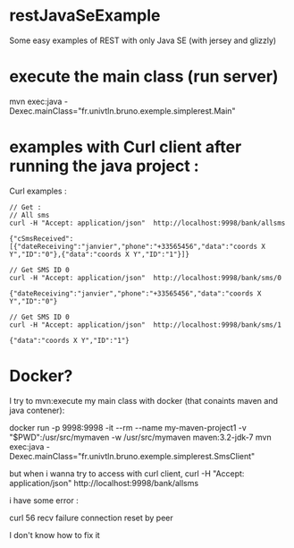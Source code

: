 # restJavaSeExample
Some easy examples of REST with only Java SE (with jersey and glizzly)

# execute the main class (run server)

mvn exec:java  -Dexec.mainClass="fr.univtln.bruno.exemple.simplerest.Main" 

# examples with Curl client after running the java project :

Curl examples :

    // Get :
    // All sms
    curl -H "Accept: application/json"  http://localhost:9998/bank/allsms
    
    {"cSmsReceived":[{"dateReceiving":"janvier","phone":"+33565456","data":"coords X Y","ID":"0"},{"data":"coords X Y","ID":"1"}]}
    
    // Get SMS ID 0
    curl -H "Accept: application/json"  http://localhost:9998/bank/sms/0

    {"dateReceiving":"janvier","phone":"+33565456","data":"coords X Y","ID":"0"}

    // Get SMS ID 0
    curl -H "Accept: application/json"  http://localhost:9998/bank/sms/1
    
    {"data":"coords X Y","ID":"1"}

# Docker?

I try to mvn:execute my main class with docker (that conaints maven and java contener):

docker run -p 9998:9998 -it --rm --name my-maven-project1 -v "$PWD":/usr/src/mymaven -w /usr/src/mymaven maven:3.2-jdk-7 mvn exec:java  -Dexec.mainClass="fr.univtln.bruno.exemple.simplerest.SmsClient" 

but when i wanna try to access with curl client, 
curl -H "Accept: application/json"  http://localhost:9998/bank/allsms

i have some error :

curl 56 recv failure connection reset by peer

I don't know how to fix it 
